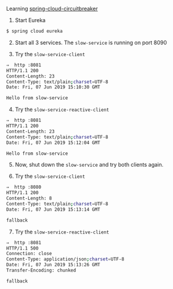 Learning [spring-cloud-circuitbreaker](https://github.com/spring-cloud-incubator/spring-cloud-circuitbreaker) 

1. Start Eureka

```bash
$ spring cloud eureka
```

2. Start all 3 services. The `slow-service` is running on port 8090

3. Try the `slow-service-client`

```bash
⇒  http :8081
HTTP/1.1 200
Content-Length: 23
Content-Type: text/plain;charset=UTF-8
Date: Fri, 07 Jun 2019 15:10:30 GMT

Hello from slow-service
```

4. Try the `slow-service-reactive-client`

```bash
⇒  http :8081
HTTP/1.1 200
Content-Length: 23
Content-Type: text/plain;charset=UTF-8
Date: Fri, 07 Jun 2019 15:12:04 GMT

Hello from slow-service
```

5. Now, shut down the `slow-service` and try both clients again.

6. Try the `slow-service-client`

```bash
⇒  http :8080
HTTP/1.1 200
Content-Length: 8
Content-Type: text/plain;charset=UTF-8
Date: Fri, 07 Jun 2019 15:13:14 GMT

fallback
```

7. Try the `slow-service-reactive-client`

```bash
⇒  http :8081
HTTP/1.1 500
Connection: close
Content-Type: application/json;charset=UTF-8
Date: Fri, 07 Jun 2019 15:13:26 GMT
Transfer-Encoding: chunked

fallback
```



